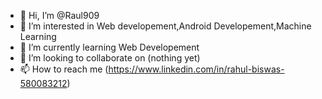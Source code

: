 - 👋 Hi, I’m @Raul909
- 👀 I’m interested in Web developement,Android Developement,Machine Learning
- 🌱 I’m currently learning Web Developement 
- 💞️ I’m looking to collaborate on (nothing yet)
- 📫 How to reach me (https://www.linkedin.com/in/rahul-biswas-580083212)

<!---
Raul909/Raul909 is a ✨ special ✨ repository because its `README.md` (this file) appears on your GitHub profile.
You can click the Preview link to take a look at your changes.
--->
